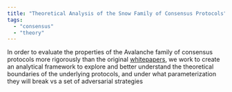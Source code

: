 ```yaml
---
title: "Theoretical Analysis of the Snow Family of Consensus Protocols"
tags:
  - "consensus"
  - "theory"
---
```


In order to evaluate the properties of the Avalanche family of consensus protocols more rigorously than the original [whitepapers](), we work to create an analytical framework to explore and better understand the theoretical boundaries of the underlying protocols, and under what parameterization they will break vs a set of adversarial strategies